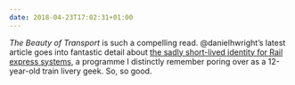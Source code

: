 ```yaml
---
date: 2018-04-23T17:02:31+01:00
---
```

<cite>The Beauty of Transport</cite> is such a compelling read. @danielhwright’s latest article goes into fantastic detail about [the sadly short-lived identity for Rail express systems](https://web.archive.org/web/20200618161638/https://thebeautyoftransport.com/2018/04/18/resplendence-rail-express-systems-1991-corporate-identity-roundel-design-group-uk/), a programme I distinctly remember poring over as a 12-year-old train livery geek. So, so good.
